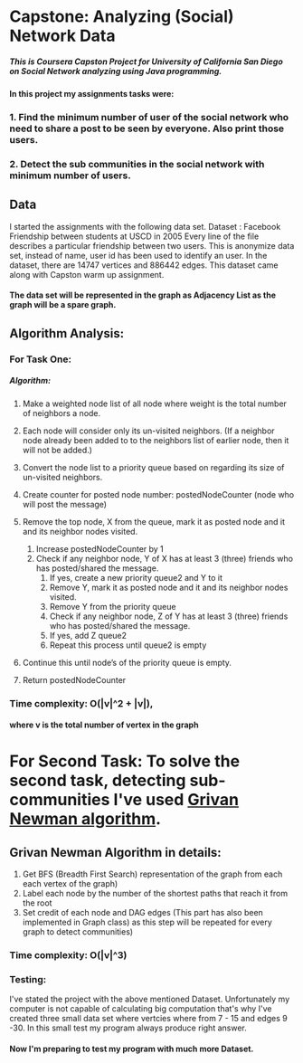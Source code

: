 # Capstone: Analyzing (Social) Network Data

##### This is Coursera Capston Project for University of California San Diego on Social Network analyzing using Java programming.

#### In this project my assignments tasks were:
### 1. Find the minimum number of user of the social network who need to share a post to be seen by everyone. Also print those users.
### 2. Detect the sub communities in the social network with minimum number of users. 

## Data
I started the assignments with the following data set. 
Dataset : Facebook Friendship between students at USCD in 2005
Every line of the file describes a particular friendship between two users.
This is anonymize data set, instead of name, user id has been used to identify an user.
In the dataset, there are 14747 vertices and 886442 edges.
This dataset came along with Capston warm up assignment.

#### The data set will be represented in the graph as Adjacency List as the graph will be a spare graph.

## Algorithm Analysis:
### For Task One:
##### Algorithm:
1. Make a weighted node list of all node where weight is the total number of neighbors a node. 
1. Each node will consider only its un-visited neighbors. (If a neighbor node already been added to to the neighbors list of earlier node, then it will not be added.)
1. Convert the node list to a priority queue based on regarding its size of un-visited neighbors.
1. Create counter for posted node number: postedNodeCounter (node who will post the message)
1. Remove the top node, X from the queue, mark it as posted node and it and its neighbor nodes visited.
	1. Increase postedNodeCounter by 1
	1. Check if any neighbor node, Y of X has at least 3 (three) friends who has posted/shared the message.
		1. If yes, create a new priority queue2  and Y to it
		1. Remove Y, mark it as posted node and it and its neighbor nodes visited. 
		1. Remove Y from the priority queue
		1. Check if any neighbor node, Z of Y has at least 3 (three) friends who has posted/shared the message.
		1. If yes, add Z queue2
		1. Repeat this process until queue2 is empty

1. Continue this until node’s of the priority queue is empty.
1. Return postedNodeCounter

### Time complexity: O(|v|^2 + |v|), 
#### where v is the total number of vertex in the graph

# For Second Task: To solve the second task, detecting sub-communities I've used [Grivan Newman algorithm](https://en.wikipedia.org/wiki/Girvan%E2%80%93Newman_algorithm).
	
## Grivan Newman Algorithm in details:
  1. Get BFS (Breadth First Search) representation of the graph from each each vertex of the graph)
  2. Label each node by the number of the shortest paths that reach it from the root
  3. Set credit of each node and DAG edges (This part has also been implemented in Graph class) as this step
   will be repeated for every graph to detect communities)
  
 ### Time complexity: O(|v|^3)

### Testing:
I've stated the project with the above mentioned Dataset. Unfortunately my computer is not capable of calculating big computation that's why I've created three small
data set where vertcies where from 7 - 15 and edges 9 -30. In this small test my program always produce 
right answer. 
#### Now I'm preparing to test my program with much more Dataset.
